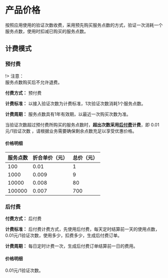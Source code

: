 

# 产品价格

按照应用使用的验证次数收费，采用预先购买服务点数的方式，验证一次消耗一个服务点数，使用时扣减已购买的服务点数。

## 计费模式

### 预付费

!> 注意：  
服务点数购买后不允许退费。

**付费方式：** 预付费

**计费标准：** 以接入验证次数为计费标准，1次验证次数消耗1个服务点数。

**计费周期：** 服务点数具有1年有效期，以最近一次购买次数为准。

当验证次数超过预付费所购买的服务点数时，**超出次数采用[后付费](#后付费)计费**，即 0.01元/1验证次数 ，请根据业务需要确保剩余点数充足以享受优惠价格。

#### 价格明细

| 服务点数  | 折合单价（元） | 总价（元） |
| --- | --- | --- |
| 100  | 0.01 | 1   |
| 1000 | 0.009 | 9  |
| 10000 | 0.008 | 80 |
| 100000 | 0.007 | 700 |

### 后付费

**付费方式：** 后付费

**计费标准：** 后付费计费方式，先使用后付费，每天定时结算前一天的使用点数，0.01元/1验证次数，使用多少，扣费多少，生成后付费订单。

**计费周期：** 每日定时计费一次，生成后付费订单结算前一日的费用。

#### 价格明细

0.01元/1验证次数。

